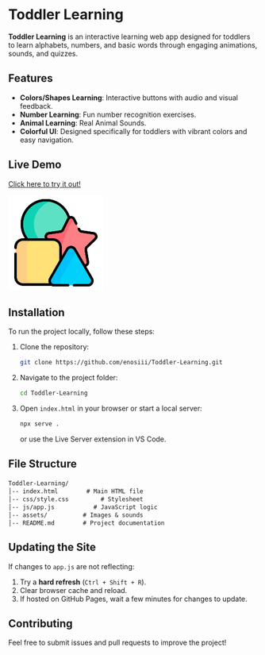 # Toddler Learning

**Toddler Learning** is an interactive learning web app designed for toddlers to learn alphabets, numbers, and basic words through engaging animations, sounds, and quizzes.

## Features
- **Colors/Shapes Learning**: Interactive buttons with audio and visual feedback.
- **Number Learning**: Fun number recognition exercises.
- **Animal Learning**: Real Animal Sounds.
- **Colorful UI**: Designed specifically for toddlers with vibrant colors and easy navigation.

## Live Demo
[Click here to try it out!](https://enosiii.github.io/Toddler-Learning/)

![Toddler Learning](assets/icons/icon192.png)

## Installation
To run the project locally, follow these steps:

1. Clone the repository:
   ```sh
   git clone https://github.com/enosiii/Toddler-Learning.git
   ```
2. Navigate to the project folder:
   ```sh
   cd Toddler-Learning
   ```
3. Open `index.html` in your browser or start a local server:
   ```sh
   npx serve .
   ```
   or use the Live Server extension in VS Code.

## File Structure
```
Toddler-Learning/
│-- index.html        # Main HTML file
│-- css/style.css         # Stylesheet
│-- js/app.js           # JavaScript logic
│-- assets/          # Images & sounds
│-- README.md        # Project documentation
```

## Updating the Site
If changes to `app.js` are not reflecting:
1. Try a **hard refresh** (`Ctrl + Shift + R`).
2. Clear browser cache and reload.
3. If hosted on GitHub Pages, wait a few minutes for changes to update.

## Contributing
Feel free to submit issues and pull requests to improve the project!
